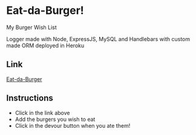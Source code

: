 # Eat-da-Burger!

My Burger Wish List

Logger made with Node, ExpressJS, MySQL and Handlebars with custom made ORM deployed in Heroku

## Link 
[Eat-da-Burger](https://eatdaburger-walterioo.herokuapp.com/)

## Instructions
* Click in the link above
* Add the burgers you wish to eat
* Click in the devour button when you ate them!